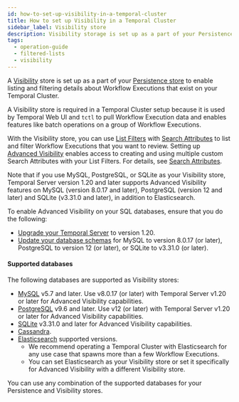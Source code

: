 ```yaml
---
id: how-to-set-up-visibility-in-a-temporal-cluster
title: How to set up Visibility in a Temporal Cluster
sidebar_label: Visibility store
description: Visibility storage is set up as a part of your Persistence store to enable listing and filtering details about Worklfow Executions that exist on your Temporal Cluster.
tags:
  - operation-guide
  - filtered-lists
  - visibility
---
```


A [Visibility](/concepts/what-is-visibility) store is set up as a part of your [Persistence store](/concepts/what-is-a-temporal-cluster#persistence) to enable listing and filtering details about Workflow Executions that exist on your Temporal Cluster.

A Visibility store is required in a Temporal Cluster setup because it is used by Temporal Web UI and `tctl` to pull Workflow Execution data and enables features like batch operations on a group of Workflow Executions.

With the Visibility store, you can use [List Filters](/concepts/what-is-a-list-filter) with [Search Attributes](/concepts/what-is-a-search-attribute) to list and filter Workflow Executions that you want to review.
Setting up [Advanced Visibility](/concepts/what-is-advanced-visibility) enables access to creating and using multiple custom Search Attributes with your List Filters.
For details, see [Search Attributes](/concepts/what-is-a-search-attribute).

Note that if you use MySQL, PostgreSQL, or SQLite as your Visibility store, Temporal Server version 1.20 and later supports Advanced Visibility features on MySQL (version 8.0.17 and later), PostgreSQL (version 12 and later) and SQLite (v3.31.0 and later), in addition to Elasticsearch.

To enable Advanced Visibility on your SQL databases, ensure that you do the following:

- [Upgrade your Temporal Server](/clusters/how-to-upgrade-the-temporal-server-version) to version 1.20.
- [Update your database schemas](/clusters/how-to-upgrade-the-temporal-server-version#upgrade-mysql-or-postgresql-schema) for MySQL to version 8.0.17 (or later), PostgreSQL to version 12 (or later), or SQLite to v3.31.0 (or later).

#### Supported databases

The following databases are supported as Visibility stores:

- [MySQL](/clusters/how-to-set-up-mysql-visibility-store) v5.7 and later.
  Use v8.0.17 (or later) with Temporal Server v1.20 or later for Advanced Visibility capabilities.
- [PostgreSQL](/clusters/how-to-set-up-postgresql-visibility-store) v9.6 and later.
  Use v12 (or later) with Temporal Server v1.20 or later for Advanced Visibility capabilities.
- [SQLite](/clusters/how-to-set-up-sqlite-visibility-store) v3.31.0 and later for Advanced Visibility capabilities.
- [Cassandra](/clusters/how-to-set-up-cassandra-visibility-store).
- [Elasticsearch](/clusters/how-to-integrate-elasticsearch-into-a-temporal-cluster) supported versions.
  - We recommend operating a Temporal Cluster with Elasticsearch for any use case that spawns more than a few Workflow Executions.
  - You can set Elasticsearch as your Visibility store or set it specifically for Advanced Visibility with a different Visibility store.

You can use any combination of the supported databases for your Persistence and Visibility stores.
